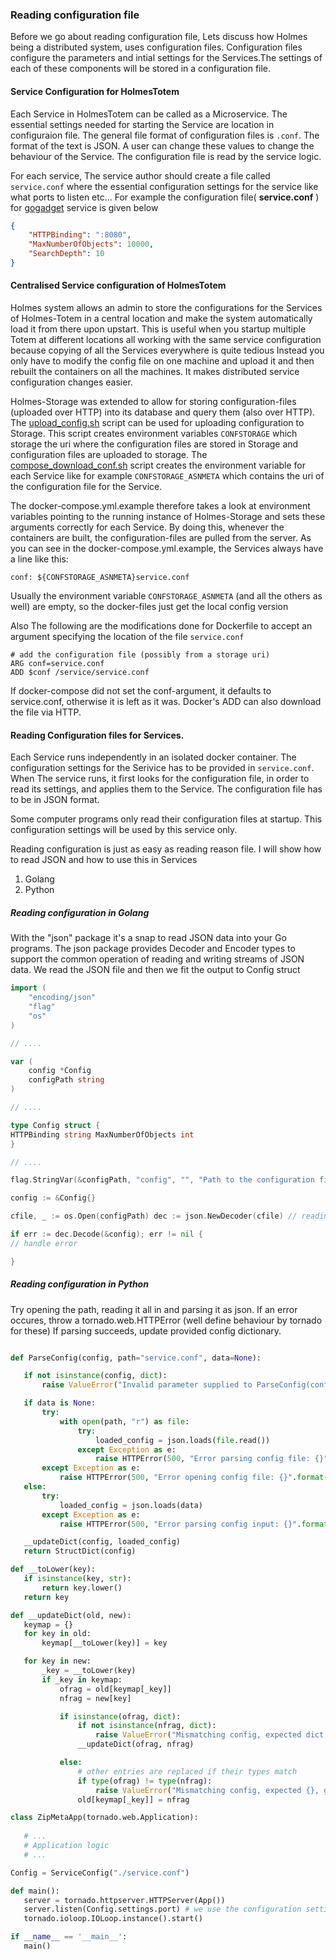 ### Reading configuration file


Before we go about reading configuration file, Lets discuss how Holmes being a distributed system, uses configuration files. Configuration files configure the parameters and intial settings for the Services.The settings of each of these components will be stored in a configuration file.

#### Service Configuration  for HolmesTotem

Each Service in HolmesTotem can be called as a Microservice. The essential settings needed for starting the Service are location in configuraion file. The general file format of configuration files is `.conf`. The format of the text is JSON. A user can change these values to change the behaviour of the Service. The configuration file is read by the service logic.

For each service, The service author should create a file called `service.conf` where the essential configuration settings for the service like what ports to listen etc... For example the configuration file( __service.conf__ ) for [gogadget](https://github.com/HolmesProcessing/Holmes-Totem/blob/master/src/main/scala/org/holmesprocessing/totem/services/gogadget) service is given below

```json
{
    "HTTPBinding": ":8080", 
    "MaxNumberOfObjects": 10000,
    "SearchDepth": 10
}
```

#### Centralised Service configuration of HolmesTotem

Holmes system allows an admin to store the configurations for the Services of Holmes-Totem in a central location and make the system automatically load it from there upon upstart. This is useful when you startup multiple Totem at different locations all working with the same service configuration because copying of all the Services everywhere is quite tedious Instead you only have to modify the config file on one machine and upload it and then rebuilt the containers on all the machines. It makes distributed service configuration changes easier.

Holmes-Storage was extended to allow for storing configuration-files (uploaded over HTTP) into its database and query them (also over HTTP). The [upload_config.sh](https://github.com/HolmesProcessing/Holmes-Totem/blob/master/config/upload_configs.sh) script can be used for uploading configuration to Storage. This script creates environment variables `CONFSTORAGE` which storage the uri where the configuration files are stored in Storage and configuration files are uploaded to storage. The [compose_download_conf.sh](https://github.com/HolmesProcessing/Holmes-Totem/blob/master/config/compose_download_conf.sh) script creates the environment variable for each Service like for example `CONFSTORAGE_ASNMETA` which contains the uri of the configuration file for the Service.


The docker-compose.yml.example therefore takes a look at environment variables pointing to the running instance of Holmes-Storage and sets these arguments correctly for each Service. By doing this, whenever the containers are built, the configuration-files are pulled from the server. As you can see in the docker-compose.yml.example, the Services always have a line like this:
```
conf: ${CONFSTORAGE_ASNMETA}service.conf
```

Usually the environment variable `CONFSTORAGE_ASNMETA` (and all the others as well) are empty, so the docker-files just get the local config version

Also The following are the modifications done for Dockerfile to accept an argument specifying the location of the file `service.conf`
```
# add the configuration file (possibly from a storage uri)
ARG conf=service.conf
ADD $conf /service/service.conf
```
If docker-compose did not set the conf-argument, it defaults to service.conf, otherwise it is left as it was. Docker's ADD can also download the file via HTTP.


#### Reading Configuration files for Services.

Each Service runs independently in an isolated docker container. The configuration settings for the Serivice has to be provided in `service.conf`. When The service runs, it first looks for the configuration file, in order to read its settings, and applies them to the Service. The configuration file has to be in JSON format. 

Some computer programs only read their configuration files at startup.
This configuration settings will be used by this service only. 

Reading configuration is just as easy as reading reason file. I will show how to read JSON and how to use this in Services
1. Golang
2. Python

##### Reading configuration in Golang

With the "json" package it's a snap to read JSON data into your Go programs. The json package provides Decoder and Encoder types to support the common operation of reading and writing streams of JSON data. We read the JSON file and then we fit the output to Config struct

```go
import (
    "encoding/json" 
    "flag" 
    "os"
)

// ....

var (
    config *Config
    configPath string
)

// ....

type Config struct {
HTTPBinding string MaxNumberOfObjects int
}

// ....

flag.StringVar(&configPath, "config", "", "Path to the configuration file") flag.Parse()

config := &Config{}

cfile, _ := os.Open(configPath) dec := json.NewDecoder(cfile) // reading from json data

if err := dec.Decode(&config); err != nil {
// handle error

}
```

##### Reading configuration in Python

Try opening the path, reading it all in and parsing it as json. If an error occures, throw a tornado.web.HTTPError (well define behaviour by tornado for these)
 If parsing succeeds, update provided config dictionary.

 ```python 

 def ParseConfig(config, path="service.conf", data=None):

    if not isinstance(config, dict):
        raise ValueError("Invalid parameter supplied to ParseConfig(config), given {}, but expects a dict".format(type(config)))

    if data is None:
        try:
            with open(path, "r") as file:
                try:
                    loaded_config = json.loads(file.read())
                except Exception as e:
                    raise HTTPError(500, "Error parsing config file: {}".format(e), reason="Bad Service Configuration")
        except Exception as e:
            raise HTTPError(500, "Error opening config file: {}".format(e), reason="Bad Service Configuration")
    else:
        try:
            loaded_config = json.loads(data)
        except Exception as e:
            raise HTTPError(500, "Error parsing config input: {}".format(e), reason="Bad Service Configuration")

    __updateDict(config, loaded_config)
    return StructDict(config)

def __toLower(key):
    if isinstance(key, str):
        return key.lower()
    return key

def __updateDict(old, new):
    keymap = {}
    for key in old:
        keymap[__toLower(key)] = key

    for key in new:
        _key = __toLower(key)
        if _key in keymap:
            ofrag = old[keymap[_key]]
            nfrag = new[key]

            if isinstance(ofrag, dict):
                if not isinstance(nfrag, dict):
                    raise ValueError("Mismatching config, expected dict, got: {}".format(type(nfrag)))
                __updateDict(ofrag, nfrag)

            else:
                # other entries are replaced if their types match
                if type(ofrag) != type(nfrag):
                    raise ValueError("Mismatching config, expected {}, got: {}".format(type(ofrag),type(nfrag)))
                old[keymap[_key]] = nfrag

class ZipMetaApp(tornado.web.Application):
	
	# ...
	# Application logic 
	# ...

Config = ServiceConfig("./service.conf")

def main():
    server = tornado.httpserver.HTTPServer(App())
    server.listen(Config.settings.port) # we use the configuration settings 
    tornado.ioloop.IOLoop.instance().start()

if __name__ == '__main__':
    main()
```
